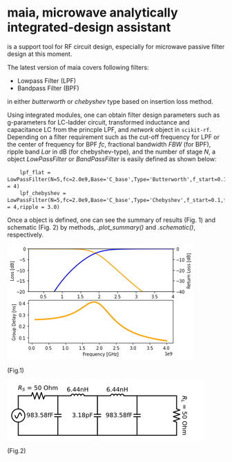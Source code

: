 # maia, microwave analytically integrated-design assistant 
is a support tool for RF circuit design, especially for microwave passive filter design at this moment.

The latest version of maia covers following filters:

- Lowpass Filter (LPF)
- Bandpass Filter (BPF)

in either *butterworth* or *chebyshev* type based on insertion loss method.

Using integrated modules, one can obtain filter design parameters such as g-parameters for LC-ladder circuit, transformed inductance and capacitance LC from the princple LPF, and *network* object in ```scikit-rf```.
Depending on a filter requirement such as the cut-off frequency for LPF or the center of frequency for BPF *fc*, fractional bandwidth *FBW* (for BPF), ripple band *Lar* in dB (for chebyshev-type), and the number of stage *N*, a object *LowPassFilter* or *BandPassFilter* is easily defined as shown below:
```
    lpf_flat = LowPassFilter(N=5,fc=2.0e9,Base='C_base',Type='Butterworth',f_start=0.1,f_stop = 4)
    lpf_chebyshev = LowPassFilter(N=5,fc=2.0e9,Base='C_base',Type='Chebyshev',f_start=0.1,f_stop = 4,ripple = 3.0)
```

Once a object is defined, one can see the summary of results (Fig. 1) and schematic (Fig. 2) by methods, *.plot_summary()* and *.schematic()*, respectively.


![lpf_example_S](/images/LPF_Butterworth_2_4.png)

(Fig.1)

![lpf_example_S](/images/LPF_Butterworth_2_4_schematic.png)

(Fig.2)



